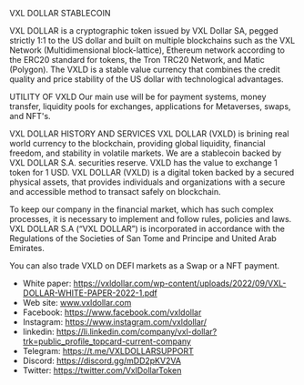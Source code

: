 VXL DOLLAR STABLECOIN

VXL DOLLAR is a cryptographic token issued by VXL Dollar SA, pegged strictly 1:1 to the US dollar and built on multiple blockchains such as the VXL Network (Multidimensional block-lattice), Ethereum network according to the ERC20 standard for tokens, the Tron TRC20 Network, and Matic (Polygon). The VXLD is a stable value currency that combines the credit quality and price stability of the US dollar with technological advantages.

UTILITY OF VXLD
Our main use will be for payment systems, money transfer, liquidity pools for exchanges, applications for Metaverses, swaps, and NFT's.

VXL DOLLAR HISTORY AND SERVICES
VXL DOLLAR (VXLD) is brining real world currency to the blockchain, providing global liquidity, financial freedom, and stability in volatile markets. We are a stablecoin backed by VXL DOLLAR S.A. securities reserve. VXLD has the value to exchange 1 token for 1 USD. VXL DOLLAR (VXLD) is a digital token backed by a secured physical assets, that provides individuals and organizations with a secure and accessible method to transact safely on blockchain.

To keep our company in the financial market, which has such complex processes, it is necessary to implement and follow rules, policies and laws.
VXL DOLLAR S.A (“VXL DOLLAR”) is incorporated in accordance with the Regulations of the Societies of San Tome and Principe and United Arab Emirates.

You can also trade VXLD on DEFI markets as a Swap or a NFT payment.

* White paper: https://vxldollar.com/wp-content/uploads/2022/09/VXL-DOLLAR-WHITE-PAPER-2022-1.pdf
* Web site: www.vxldollar.com
* Facebook: https://www.facebook.com/vxldollar
* Instagram: https://www.instagram.com/vxldollar/
* linkedin: https://li.linkedin.com/company/vxl-dollar?trk=public_profile_topcard-current-company
* Telegram: https://t.me/VXLDOLLARSUPPORT
* Discord: https://discord.gg/mDD2pKV2VA
* Twitter: https://twitter.com/VxlDollarToken

